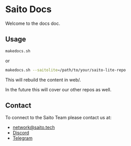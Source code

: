 # Saito Docs

Welcome to the docs doc.

## Usage

```bash
makedocs.sh
```
or
```bash
makedocs.sh --saitolite=/path/to/your/saito-lite-repo
```

This will rebuild the content in web/.

In the future this will cover our other repos as well.

## Contact

To connect to the Saito Team please contact us at:

* network@saito.tech
* [Discord](https://discord.gg/QjeXTC3)
* [Telegram](https://t.me/joinchat/BOSYOk_BR8HIqp-scldlEA)
